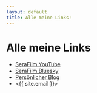 ```yaml
---
layout: default
title: Alle meine Links!
---
```


# Alle meine Links

- [SeraFilm YouTube](https://www.youtube.com/@serafilmyt)
- [SeraFilm Bluesky](https://serafilmyt.bsky.social)
- [Persönlicher Blog](https://serafin-bodendorf.github.io)
- <{{ site.email }}>